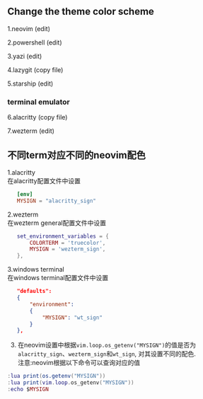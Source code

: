 ## Change the theme color scheme

   1.neovim (edit)  

   2.powershell (edit)  

   3.yazi (edit)  

   4.lazygit (copy file)  

   5.starship (edit)  

### terminal emulator

   6.alacritty (copy file)  

   7.wezterm (edit)  

## 不同term对应不同的neovim配色

   1.alacritty  
   在alacritty配置文件中设置  
```toml
   [env]
   MYSIGN = "alacritty_sign"
```
   2.wezterm  
   在wezterm general配置文件中设置  
```lua
   set_environment_variables = {
       COLORTERM = 'truecolor',
       MYSIGN = 'wezterm_sign',
   },
```
   3.windows terminal  
   在windows terminal配置文件中设置  
```json
   "defaults": 
   {
       "environment": 
       {
           "MYSIGN": "wt_sign"
       }
   },
```
   3. 在neovim设置中根据`vim.loop.os_getenv("MYSIGN")`的值是否为`alacritty_sign`、`wezterm_sign`和`wt_sign`,
   对其设置不同的配色.  
   注意:neovim根据以下命令可以查询对应的值  
   ```lua
   :lua print(os.getenv("MYSIGN"))
   :lua print(vim.loop.os_getenv("MYSIGN"))
   :echo $MYSIGN
   ```
